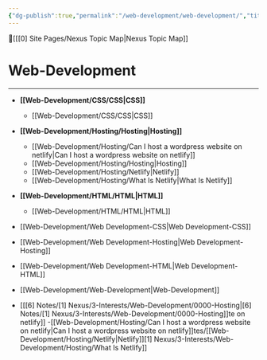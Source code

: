 ```yaml
---
{"dg-publish":true,"permalink":"/web-development/web-development/","title":"Web-Development"}
---
```



🔺[[[0] Site Pages/Nexus Topic Map\|Nexus Topic Map]]

# Web-Development
---



- **[[Web-Development/CSS/CSS\|CSS]]**
	- [[Web-Development/CSS/CSS\|CSS]]
- **[[Web-Development/Hosting/Hosting\|Hosting]]**
	- [[Web-Development/Hosting/Can I host a wordpress website on netlify\|Can I host a wordpress website on netlify]]
	- [[Web-Development/Hosting/Hosting\|Hosting]]
	- [[Web-Development/Hosting/Netlify\|Netlify]]
	- [[Web-Development/Hosting/What Is Netlify\|What Is Netlify]]
- **[[Web-Development/HTML/HTML\|HTML]]**
	- [[Web-Development/HTML/HTML\|HTML]]
- [[Web-Development/Web Development-CSS\|Web Development-CSS]]
- [[Web-Development/Web Development-Hosting\|Web Development-Hosting]]
- [[Web-Development/Web Development-HTML\|Web Development-HTML]]
- [[Web-Development/Web-Development\|Web-Development]]


- [[[6] Notes/[1] Nexus/3-Interests/Web-Development/0000-Hosting\|[6] Notes/[1] Nexus/3-Interests/Web-Development/0000-Hosting]]te on netlify]]
	-[[Web-Development/Hosting/Can I host a wordpress website on netlify\|Can I host a wordpress website on netlify]]tes/[[Web-Development/Hosting/Netlify\|Netlify]][1] Nexus/3-Interests/Web-Development/Hosting/What Is Netlify]]